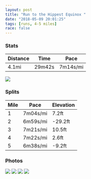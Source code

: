 ```yaml
---
layout: post
title: "Run to the Hippest Equinox "
date: "2018-05-09 20:01:25"
tags: [runs, 4-5 miles]
race: false
---
```


### Stats

| Distance | Time | Pace |
|----------|------|------|
|4.1mi|29m42s|7m14s/mi|

<img src='https://maps.googleapis.com/maps/api/staticmap?maptype=roadmap&path=enc:m{hwFbncbMiPjA}EwE{Az@uhAfcCgZpLmIbJae@lElExaA_B|JOlSyACqAlFeCeAwAvGyBSmBfGeBM}@xE}EcD&key=AIzaSyC1MId7bFpkLXNAaYhBSTb8jLyiSqzbDtM&size=800x800&markers=color:yellow|label:S|40.68295,-73.91474&markers=color:green|label:F|40.71578999999998,-73.95998999999999'>

### Splits

| Mile | Pace | Elevation |
|------|------|-----------|
|1|7m04s/mi|7.2ft|
|2|6m59s/mi|-29.2ft|
|3|7m21s/mi|10.5ft|
|4|7m22s/mi|2.6ft|
|5|6m38s/mi|-9.2ft|

### Photos
<img src='https://dgtzuqphqg23d.cloudfront.net/Q06hH4P_E-EwcDc7HhtWzbp7rJxVSRpi2rYabWTEmoc-575x768.jpg'>

<img src='https://dgtzuqphqg23d.cloudfront.net/4KfQXN40L_OcOlI8TDUFOfu4_rIuDUBVKvLitJTHyNM-576x768.jpg'>

<img src='https://dgtzuqphqg23d.cloudfront.net/SYHxNFfvUZqvBMe0QQF-h8iOhMLzSYyp7yU-0hqa-u0-768x576.jpg'>

<img src='https://dgtzuqphqg23d.cloudfront.net/4tna7fK3eMALDaSt-PLuZr91v_rtr2KPle1dtlRHYMU-646x768.jpg'>
